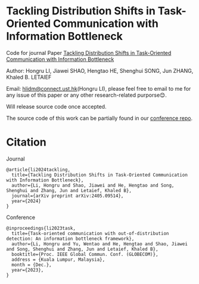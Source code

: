 # Tackling Distribution Shifts in Task-Oriented Communication with Information Bottleneck

Code for journal Paper [Tackling Distribution Shifts in Task-Oriented Communication with Information Bottleneck](https://arxiv.org/abs/2405.09514)

Author: Hongru LI, Jiawei SHAO, Hengtao HE, Shenghui SONG, Jun ZHANG, Khaled B. LETAIEF

Email: <a href="mailto:hlidm@connect.ust.hk">hlidm@connect.ust.hk</a>(Hongru LI), please feel free to email to me for any issue of this paper or any other research-related purporse:blush:. 

Will release source code once accepted. 

The source code of this work can be partially found in our [conference repo](https://github.com/hlidmhkust/VCCIB).




# Citation
Journal
```
@article{li2024tackling,
  title={Tackling Distribution Shifts in Task-Oriented Communication with Information Bottleneck},
  author={Li, Hongru and Shao, Jiawei and He, Hengtao and Song, Shenghui and Zhang, Jun and Letaief, Khaled B},
  journal={arXiv preprint arXiv:2405.09514},
  year={2024}
}
```


Conference
```
@inproceedings{li2023task,
  title={Task-oriented communication with out-of-distribution detection: An information bottleneck framework},
  author={Li, Hongru and Yu, Wentao and He, Hengtao and Shao, Jiawei and Song, Shenghui and Zhang, Jun and Letaief, Khaled B},
  booktitle={Proc. IEEE Global Commun. Conf. (GLOBECOM)},
  address = {Kuala Lumpur, Malaysia},
  month = {Dec.},
  year={2023},
}
```
